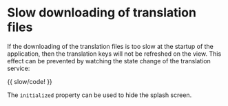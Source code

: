 <!-- ======================================================================
--- Search engine
title:          Slow downloading
keywords:       text, list
description:    Prevent the effect of slow downloading of translation files.
--- Menu system
order:          80
text:           Slow downloading
hidden:         false
umbel:          false
--- Page properties
id:             
document:       
layout:         layout-2-left
$-left:         #side-menu
searchable:     true
--- Side menu
side-menu-root:     /documentation
side-menu-header:   Documentation
side-menu-top:
side-menu-depth:    2
======================================================================= -->

# Slow downloading of translation files

If the downloading of the translation files is too slow at the startup of the
application, then the translation keys will not be refreshed on the view. This
effect can be prevented by watching the state change of the translation service:

{{ slow/code! }}

The `initialized` property can be used to hide the splash screen.
